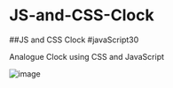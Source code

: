 # JS-and-CSS-Clock
##JS and CSS Clock #javaScript30

Analogue Clock using CSS and JavaScript

![image](https://user-images.githubusercontent.com/5682971/84440151-22f96000-abff-11ea-826e-052ef01cc8f8.png)
